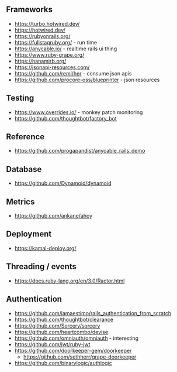 ## Frameworks

- https://turbo.hotwired.dev/
- https://hotwired.dev/
- https://rubyonrails.org/
- https://fullstaqruby.org/ - run time
- https://anycable.io/ - realtime rails ui thing
- https://www.ruby-grape.org/
- https://hanamirb.org/
- https://jsonapi-resources.com/
- https://github.com/remi/her - consume json apis
- https://github.com/procore-oss/blueprinter - json resources

## Testing

- https://www.overrides.io/ - monkey patch monitoring
- https://github.com/thoughtbot/factory_bot

## Reference 

- https://github.com/progapandist/anycable_rails_demo

## Database
- https://github.com/Dynamoid/dynamoid

## Metrics
- https://github.com/ankane/ahoy


## Deployment
- https://kamal-deploy.org/

## Threading / events
- https://docs.ruby-lang.org/en/3.0/Ractor.html

## Authentication

- https://github.com/iamaestimo/rails_authentication_from_scratch
- https://github.com/thoughtbot/clearance
- https://github.com/Sorcery/sorcery
- https://github.com/heartcombo/devise
- https://github.com/omniauth/omniauth - interesting
- https://github.com/jwt/ruby-jwt
- https://github.com/doorkeeper-gem/doorkeeper
    - https://github.com/sethherr/grape-doorkeeper
- https://github.com/binarylogic/authlogic